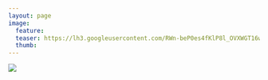 ```yaml
---
layout: page
image:
  feature:
  teaser: https://lh3.googleusercontent.com/RWn-beP0es4fKlP8l_OVXWGT16w3pEnUskTudm0E4xM=w245-h163-no
  thumb:
---
```


![](https://lh3.googleusercontent.com/q0467BzvY5bRP3EkQQWJ4807iVhZl0rCOkWy0iPgf-I=w800)
